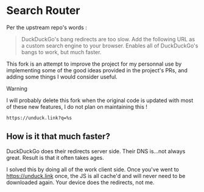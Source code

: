 # Search Router

Per the upstream repo's words :

> DuckDuckGo's bang redirects are too slow. Add the following URL as a custom search engine to your browser. Enables all of DuckDuckGo's bangs to work, but much faster.

This fork is an attempt to improve the project for my personnal use by implementing some of the good ideas provided in the project's PRs, and adding some things I would consider useful.

> [!WARNING]
> I will probably delete this fork when the original code is updated with most of these new features, I do not plan on maintaining this !

```
https://unduck.link?q=%s
```

## How is it that much faster?

DuckDuckGo does their redirects server side. Their DNS is...not always great. Result is that it often takes ages.

I solved this by doing all of the work client side. Once you've went to https://unduck.link once, the JS is all cache'd and will never need to be downloaded again. Your device does the redirects, not me.
